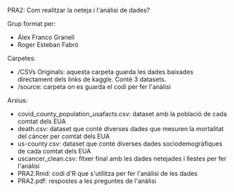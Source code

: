 PRA2: Com realitzar la neteja i l'anàlisi de dades?

Grup format per:

* Àlex Franco Granell
* Roger Esteban Fabró

Carpetes:
* /CSVs Originals: aquesta carpeta guarda les dades baixades directament dels links de kaggle. Conté 3 datasets.
* /source: carpeta on es guarda el codi per fer l'anàlisi

Arxius:
* covid_county_population_usafacts.csv: dataset amb la població de cada comtat dels EUA
* death.csv: dataset que conté diverses dades que mesuren la mortalitat del càncer per comtat dels EUA
* us-county.csv: dataset que conté diverses dades sociodemogràfiques de cada comtat dels EUA
* uscancer_clean.csv: fitxer final amb les dades netejades i llestes per fer l'anàlisi
* PRA2.Rmd: codi d'R que s'utilitza per fer l'anàlisi de les dades
* PRA2.pdf: respostes a les preguntes de l'anàlisi
